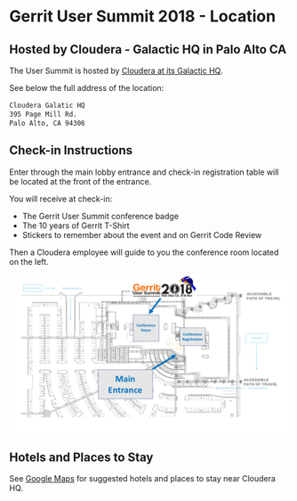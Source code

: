 # Gerrit User Summit 2018 - Location

## Hosted by Cloudera - Galactic HQ in Palo Alto CA

The User Summit is hosted by [Cloudera at its Galactic HQ](https://goo.gl/maps/G197eaEUEgv).

See below the full address of the location:

```
Cloudera Galatic HQ
395 Page Mill Rd.
Palo Alto, CA 94306
```

## Check-in Instructions

Enter through the main lobby entrance and check-in registration table will be located at the
front of the entrance.

You will receive at check-in:

- The Gerrit User Summit conference badge
- The 10 years of Gerrit T-Shirt
- Stickers to remember about the event and on Gerrit Code Review

Then a Cloudera employee will guide to you the conference room located on the left.

![map](images/gus2018.conference.map.png)

## Hotels and Places to Stay

See [Google Maps](https://www.google.com/maps/search/hotels+near+cloudera+palo+alto+CA/@37.4252525,-122.1768226,13z/data=!3m1!4b1)
for suggested hotels and places to stay near Cloudera HQ.
